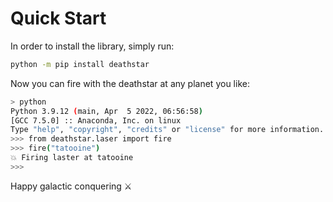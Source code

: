 # Quick Start

In order to install the library, simply run:

```bash
python -m pip install deathstar
```

Now you can fire with the deathstar at any planet you like:

```bash
> python
Python 3.9.12 (main, Apr  5 2022, 06:56:58) 
[GCC 7.5.0] :: Anaconda, Inc. on linux
Type "help", "copyright", "credits" or "license" for more information.
>>> from deathstar.laser import fire
>>> fire("tatooine")
💥 Firing laster at tatooine
>>>
```

Happy galactic conquering ⚔️
